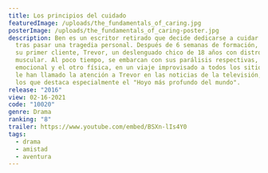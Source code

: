 ```yaml
---
title: Los principios del cuidado
featuredImage: /uploads/the_fundamentals_of_caring.jpg
posterImage: /uploads/the_fundamentals_of_caring-poster.jpg
description: Ben es un escritor retirado que decide dedicarse a cuidar enfermos
  tras pasar una tragedia personal. Después de 6 semanas de formación, conoce a
  su primer cliente, Trevor, un deslenguado chico de 18 años con distrofia
  muscular. Al poco tiempo, se embarcan con sus parálisis respectivas, uno
  emocional y el otro física, en un viaje improvisado a todos los sitios que más
  le han llamado la atención a Trevor en las noticias de la televisión, entre
  los que destaca especialmente el "Hoyo más profundo del mundo".
release: "2016"
view: 02-16-2021
code: "10020"
genre: Drama
ranking: "8"
trailer: https://www.youtube.com/embed/BSXn-lIs4Y0
tags:
  - drama
  - amistad
  - aventura
---
```

